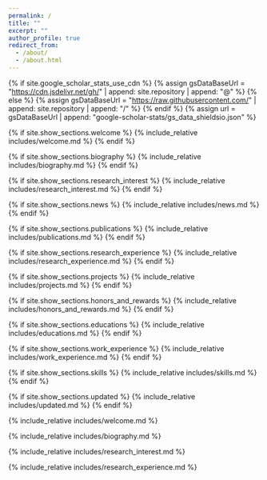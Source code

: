 ```yaml
---
permalink: /
title: ""
excerpt: ""
author_profile: true
redirect_from: 
  - /about/
  - /about.html
---
```


{% if site.google_scholar_stats_use_cdn %}
{% assign gsDataBaseUrl = "https://cdn.jsdelivr.net/gh/" | append: site.repository | append: "@" %}
{% else %}
{% assign gsDataBaseUrl = "https://raw.githubusercontent.com/" | append: site.repository | append: "/" %}
{% endif %}
{% assign url = gsDataBaseUrl | append: "google-scholar-stats/gs_data_shieldsio.json" %}

<span class='anchor' id='about-me'></span>

{% if site.show_sections.welcome %}
  {% include_relative includes/welcome.md %}
{% endif %}

{% if site.show_sections.biography %}
  {% include_relative includes/biography.md %}
{% endif %}

{% if site.show_sections.research_interest %}
  {% include_relative includes/research_interest.md %}
{% endif %}

{% if site.show_sections.news %}
  {% include_relative includes/news.md %}
{% endif %}

{% if site.show_sections.publications %}
  {% include_relative includes/publications.md %}
{% endif %}

{% if site.show_sections.research_experience %}
  {% include_relative includes/research_experience.md %}
{% endif %}

{% if site.show_sections.projects %}
  {% include_relative includes/projects.md %}
{% endif %}

{% if site.show_sections.honors_and_rewards %}
  {% include_relative includes/honors_and_rewards.md %}
{% endif %}

{% if site.show_sections.educations %}
  {% include_relative includes/educations.md %}
{% endif %}

{% if site.show_sections.work_experience %}
  {% include_relative includes/work_experience.md %}
{% endif %}

{% if site.show_sections.skills %}
  {% include_relative includes/skills.md %}
{% endif %}

{% if site.show_sections.updated %}
  {% include_relative includes/updated.md %}
{% endif %}

{% include_relative includes/welcome.md %} 

{% include_relative includes/biography.md %} 

{% include_relative includes/research_interest.md %} 

{% include_relative includes/research_experience.md %} 


